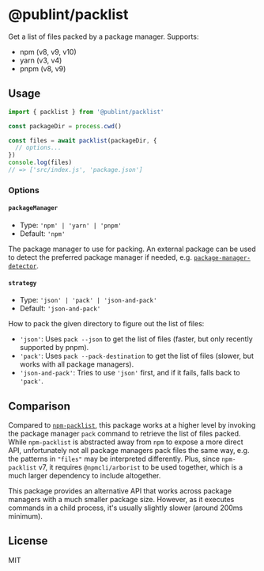 # @publint/packlist

Get a list of files packed by a package manager. Supports:

- npm (v8, v9, v10)
- yarn (v3, v4)
- pnpm (v8, v9)

## Usage

```js
import { packlist } from '@publint/packlist'

const packageDir = process.cwd()

const files = await packlist(packageDir, {
  // options...
})
console.log(files)
// => ['src/index.js', 'package.json']
```

### Options

#### `packageManager`

- Type: `'npm' | 'yarn' | 'pnpm'`
- Default: `'npm'`

The package manager to use for packing. An external package can be used to detect the preferred package manager if needed, e.g. [`package-manager-detector`](https://github.com/antfu-collective/package-manager-detector).

#### `strategy`

- Type: `'json' | 'pack' | 'json-and-pack'`
- Default: `'json-and-pack'`

How to pack the given directory to figure out the list of files:

- `'json'`: Uses `pack --json` to get the list of files (faster, but only recently supported by pnpm).
- `'pack'`: Uses `pack --pack-destination` to get the list of files (slower, but works with all package managers).
- `'json-and-pack'`: Tries to use `'json'` first, and if it fails, falls back to `'pack'`.

## Comparison

Compared to [`npm-packlist`](https://github.com/npm/npm-packlist), this package works at a higher level by invoking the package manager `pack` command to retrieve the list of files packed. While `npm-packlist` is abstracted away from `npm` to expose a more direct API, unfortunately not all package managers pack files the same way, e.g. the patterns in `"files"` may be interpreted differently. Plus, since `npm-packlist` v7, it requires `@npmcli/arborist` to be used together, which is a much larger dependency to include altogether.

This package provides an alternative API that works across package managers with a much smaller package size. However, as it executes commands in a child process, it's usually slightly slower (around 200ms minimum).

## License

MIT
